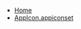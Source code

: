<!-- docs/_sidebar.md -->
- [Home](/)
- [AppIcon.appiconset](Tutorials/TabbedViewTutorial/TabbedViewTutorial/Assets.xcassets/AppIcon.appiconset/)